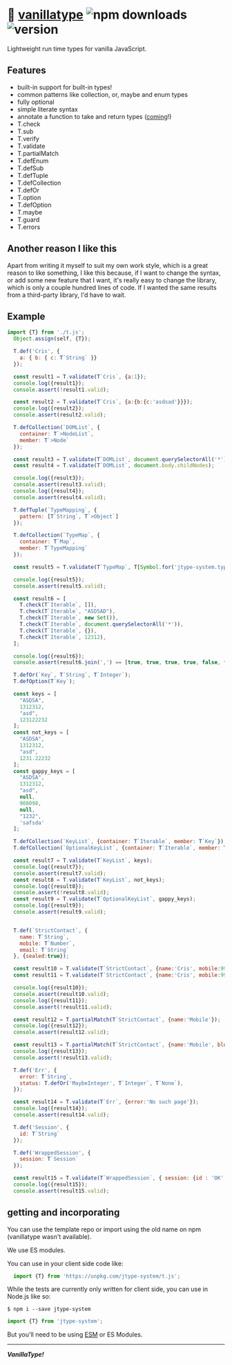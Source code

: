 # :icecream: [vanillatype](https://github.com/crislin2046/vanillatype) ![npm downloads](https://img.shields.io/npm/dt/jtype-system) ![version](https://img.shields.io/npm/v/jtype-system?label=%22%22)

Lightweight run time types for vanilla JavaScript.


## Features

- built-in support for built-in types!
- common patterns like collection, or, maybe and enum types
- fully optional
- simple literate syntax
- annotate a function to take and return types ([coming](https://github.com/cris691/vanillatype/issues/13)!)
- T.check
- T.sub
- T.verify
- T.validate
- T.partialMatch
- T.defEnum
- T.defSub
- T.defTuple
- T.defCollection
- T.defOr
- T.option
- T.defOption
- T.maybe
- T.guard
- T.errors

## Another reason I like this

Apart from writing it myself to suit my own work style, which is a great reason to like something, I like this because, if I want to change the syntax, or add some new feature that I want, it's really easy to change the library, which is only a couple hundred lines of code. If I wanted the same results from a third-party library, I'd have to wait. 

## Example

```javascript
import {T} from './t.js';
  Object.assign(self, {T});

  T.def('Cris', {
    a: { b: { c: T`String` }}
  });

  const result1 = T.validate(T`Cris`, {a:1});
  console.log({result1});
  console.assert(!result1.valid);

  const result2 = T.validate(T`Cris`, {a:{b:{c:'asdsad'}}});
  console.log({result2});
  console.assert(result2.valid);

  T.defCollection(`DOMList`, {
    container: T`>NodeList`,
    member: T`>Node`
  });

  const result3 = T.validate(T`DOMList`, document.querySelectorAll('*'));
  const result4 = T.validate(T`DOMList`, document.body.childNodes);

  console.log({result3});
  console.assert(result3.valid);
  console.log({result4});
  console.assert(result4.valid);

  T.defTuple(`TypeMapping`, {
    pattern: [T`String`, T`>Object`]
  });

  T.defCollection(`TypeMap`, {
    container: T`Map`,
    member: T`TypeMapping`
  });

  const result5 = T.validate(T`TypeMap`, T[Symbol.for('jtype-system.typeCache')]);

  console.log({result5});
  console.assert(result5.valid);

  const result6 = [
    T.check(T`Iterable`, []),
    T.check(T`Iterable`, "ASDSAD"),
    T.check(T`Iterable`, new Set()),
    T.check(T`Iterable`, document.querySelectorAll('*')),
    T.check(T`Iterable`, {}),
    T.check(T`Iterable`, 12312),
  ];

  console.log({result6});
  console.assert(result6.join(',') == [true, true, true, true, false, false].join(','));

  T.defOr(`Key`, T`String`, T`Integer`);
  T.defOption(T`Key`);

  const keys = [
    "ASDSA",
    1312312,
    "asd",
    123122232
  ];
  const not_keys = [
    "ASDSA",
    1312312,
    "asd",
    1231.22232
  ];
  const gappy_keys = [
    "ASDSA",
    1312312,
    "asd",
    null,
    908098,
    null,
    "1232",
    'safsda'
  ];

  T.defCollection(`KeyList`, {container: T`Iterable`, member: T`Key`});
  T.defCollection(`OptionalKeyList`, {container: T`Iterable`, member: T`?Key`});

  const result7 = T.validate(T`KeyList`, keys);
  console.log({result7});
  console.assert(result7.valid);
  const result8 = T.validate(T`KeyList`, not_keys);
  console.log({result8});
  console.assert(!result8.valid);
  const result9 = T.validate(T`OptionalKeyList`, gappy_keys);
  console.log({result9});
  console.assert(result9.valid);


  T.def(`StrictContact`, {
    name: T`String`,
    mobile: T`Number`,
    email: T`String`
  }, {sealed:true});

  const result10 = T.validate(T`StrictContact`, {name:'Cris', mobile:999, email:'777@gmail.com'});
  const result11 = T.validate(T`StrictContact`, {name:'Cris', mobile:999, email:'777@gmail.com', new:true});

  console.log({result10});
  console.assert(result10.valid);
  console.log({result11});
  console.assert(!result11.valid);

  const result12 = T.partialMatch(T`StrictContact`, {name:'Mobile'});
  console.log({result12});
  console.assert(result12.valid);

  const result13 = T.partialMatch(T`StrictContact`, {name:'Mobile', blockhead:133133});
  console.log({result13});
  console.assert(!result13.valid);

  T.def('Err', {
    error: T`String`,
    status: T.defOr('MaybeInteger', T`Integer`, T`None`),
  });

  const result14 = T.validate(T`Err`, {error:'No such page'});
  console.log({result14});
  console.assert(result14.valid);

  T.def('Session', {
    id: T`String`
  });

  T.def('WrappedSession', {
    session: T`Session`
  });

  const result15 = T.validate(T`WrappedSession`, { session: {id : 'OK' }});
  console.log({result15});
  console.assert(result15.valid);
```


## getting and incorporating

You can use the template repo or import using the old name on npm (vanillatype wasn't available).

We use ES modules.

You can use in your client side code like:

```JavaScript
  import {T} from 'https://unpkg.com/jtype-system/t.js';
```

While the tests are currently only written for client side, you can use in Node.js like so:

```shell
$ npm i --save jtype-system
```

```JavaScript
import {T} from 'jtype-system';
```

But you'll need to be using [ESM](https://www.npmjs.com/package/esm) or ES Modules.


-------------

***VanillaType!***
